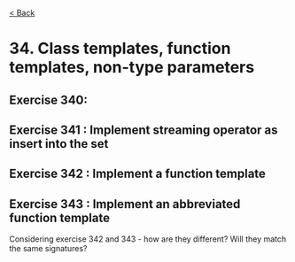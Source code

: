 [< Back](README.md)

# 34. Class templates, function templates, non-type parameters

## Exercise 340:

## Exercise 341 : Implement streaming operator as insert into the set

## Exercise 342 : Implement a function template

## Exercise 343 : Implement an abbreviated function template

Considering exercise 342 and 343 - how are they different? Will they match the same signatures?
